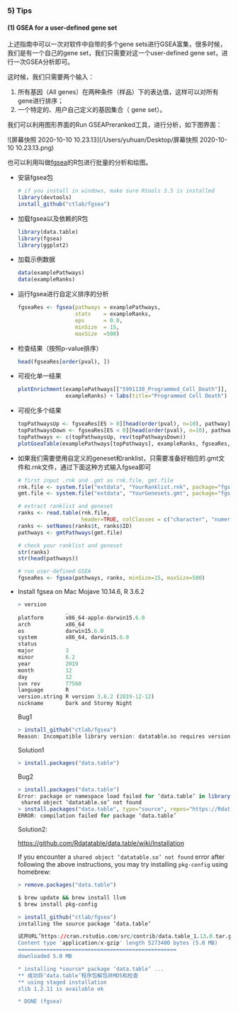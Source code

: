 ### 5) Tips

#### (1) GSEA for a user-defined gene set

上述指南中可以一次对软件中自带的多个gene sets进行GSEA富集，很多时候，我们是有一个自己的gene set，我们只需要对这一个user-defined gene set，进行一次GSEA分析即可。

这时候，我们只需要两个输入：

1. 所有基因（All genes）在两种条件（样品）下的表达值，这样可以对所有gene进行排序；
2. 一个特定的、用户自己定义的基因集合（ gene set）。

我们可以利用图形界面的Run GSEAPreranked工具，进行分析，如下图界面：

![屏幕快照 2020-10-10 10.23.13](/Users/yuhuan/Desktop/屏幕快照 2020-10-10 10.23.13.png)

也可以利用叫做[fgsea](http://bioconductor.org/packages/devel/bioc/vignettes/fgsea/inst/doc/fgsea-tutorial.html)的R包进行批量的分析和绘图。

+ 安装fgsea包

  ```R
  # if you install in windows, make sure Rtools 3.5 is installed
  library(devtools)
  install_github("ctlab/fgsea")
  ```

+ 加载fgsea以及依赖的R包

  ```R
  library(data.table)
  library(fgsea)
  library(ggplot2)
  ```

+ 加载示例数据

  ```R
  data(examplePathways)
  data(exampleRanks)
  ```

* 运行fgsea进行自定义排序的分析

  ```R
  fgseaRes <- fgsea(pathways = examplePathways, 
                    stats    = exampleRanks,
                    eps      = 0.0,
                    minSize  = 15,
                    maxSize  =500)
  ```

+ 检查结果（按照p-value排序）

  ```R
  head(fgseaRes[order(pval), ])
  ```

+ 可视化单一结果

  ```R
  plotEnrichment(examplePathways[["5991130_Programmed_Cell_Death"]],
                 exampleRanks) + labs(title="Programmed Cell Death")
  ```

+ 可视化多个结果

  ```R
  topPathwaysUp <- fgseaRes[ES > 0][head(order(pval), n=10), pathway]
  topPathwaysDown <- fgseaRes[ES < 0][head(order(pval), n=10), pathway]
  topPathways <- c(topPathwaysUp, rev(topPathwaysDown))
  plotGseaTable(examplePathways[topPathways], exampleRanks, fgseaRes, gseaParam=0.5)
  ```

+ 如果我们需要使用自定义的geneset和ranklist，只需要准备好相应的.gmt文件和.rnk文件，通过下面这种方式输入fgsea即可

  ```R
  # first input .rnk and .gmt as rnk.file, gmt.file
  rnk.file <- system.file("extdata", "YourRanklist.rnk", package="fgsea")
  gmt.file <- system.file("extdata", "YourGenesets.gmt", package="fgsea")
  
  # extract ranklist and geneset
  ranks <- read.table(rnk.file,
                      header=TRUE, colClasses = c("character", "numeric"))
  ranks <- setNames(ranks$t, ranks$ID)
  pathways <- gmtPathways(gmt.file)
  
  # check your ranklist and geneset
  str(ranks)
  str(head(pathways))
  
  # run user-defined GSEA
  fgseaRes <- fgsea(pathways, ranks, minSize=15, maxSize=500)
  ```

  

+ Install fgsea on Mac Mojave 10.14.6,  R 3.6.2

  ```R
  > version
                 _                           
  platform       x86_64-apple-darwin15.6.0   
  arch           x86_64                      
  os             darwin15.6.0                
  system         x86_64, darwin15.6.0        
  status                                     
  major          3                           
  minor          6.2                         
  year           2019                        
  month          12                          
  day            12                          
  svn rev        77560                       
  language       R                           
  version.string R version 3.6.2 (2019-12-12)
  nickname       Dark and Stormy Night       
  ```

  

  Bug1

  ```R
  > install_github("ctlab/fgsea")
  Reason: Incompatible library version: datatable.so requires version 4.0.0 or later, but libR.dylib provides version 3.6.0
  ```

  Solution1

  ```R
  > install.packages("data.table")
  ```

  

  Bug2

  ```R
  > install.packages("data.table")
  Error: package or namespace load failed for ‘data.table’ in library.dynam(lib, package, package.lib):
   shared object ‘datatable.so’ not found
  > install.packages("data.table", type="source", repos="https://Rdatatable.gitlab.io/data.table")
  ERROR: compilation failed for package ‘data.table’
  ```

  Solution2:

  https://github.com/Rdatatable/data.table/wiki/Installation

  If you encounter a `shared object ‘datatable.so’ not found` error after following the above instructions, you may try installing `pkg-config` using homebrew:

  ```R
  > remove.packages("data.table")
  ```

  ```bash
  $ brew update && brew install llvm
  $ brew install pkg-config
  ```

  ```R
  > install_github("ctlab/fgsea")
  installing the source package ‘data.table’
  
  试开URL’https://cran.rstudio.com/src/contrib/data.table_1.13.0.tar.gz'
  Content type 'application/x-gzip' length 5273400 bytes (5.0 MB)
  ==================================================
  downloaded 5.0 MB
  
  * installing *source* package ‘data.table’ ...
  ** 成功将‘data.table’程序包解包并MD5和检查
  ** using staged installation
  zlib 1.2.11 is available ok
  
  * DONE (fgsea)
  ```

  

  